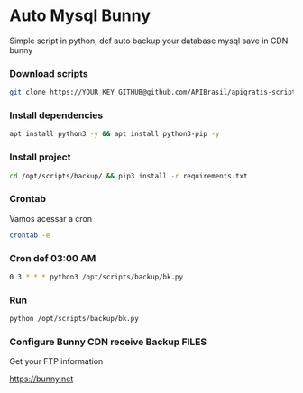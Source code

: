 # Auto Mysql Bunny
Simple script in python, def auto backup your database mysql save in CDN bunny

### Download scripts
```sh
git clone https://YOUR_KEY_GITHUB@github.com/APIBrasil/apigratis-scripts scripts
```

### Install dependencies
```sh
apt install python3 -y && apt install python3-pip -y
``` 
### Install project
```sh
cd /opt/scripts/backup/ && pip3 install -r requirements.txt
```

### Crontab
Vamos acessar a cron 
```sh
crontab -e
```

### Cron def 03:00 AM
```sh
0 3 * * * python3 /opt/scripts/backup/bk.py
```

### Run
```sh
python /opt/scripts/backup/bk.py
```

### Configure Bunny CDN receive Backup FILES
Get your FTP information

https://bunny.net

